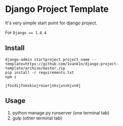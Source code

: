 # Django Project Template

It's very simple start point for django project.

For `Django == 1.8.4`

## Install

	django-admin startproject project_name --template=https://github.com/1vank1n/django-project-template/archive/master.zip
	pip install -r requirements.txt
	npm i
	
	jfosdijfoeskiojroierjnksjvnskjvndj

## Usage

1. python manage.py runserver (one terminal tab)
2. gulp (other terminal tab)
